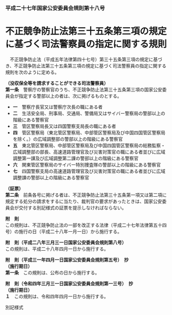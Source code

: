 ### 平成二十七年国家公安委員会規則第十八号  
# 不正競争防止法第三十五条第三項の規定に基づく司法警察員の指定に関する規則  
　不正競争防止法（平成五年法律第四十七号）第三十五条第三項の規定に基づき、不正競争防止法第三十五条第三項の規定に基づく司法警察員の指定に関する規則を次のように定める。  
  
**（没収保全等を請求することができる司法警察員）**  
**第一条**　警察庁の警察官のうち、不正競争防止法第三十五条第三項の国家公安委員会が指定する警部以上の者は、次に掲げるものとする。  
* **一**　警察庁長官又は警察庁次長の職にある者  
* **二**　生活安全局、刑事局、交通局、警備局又はサイバー警察局の警部以上の階級にある警察官  
* **三**　管区警察局長又は四国警察支局長の職にある者  
* **四**　管区警察局（東北管区警察局、中部管区警察局及び中国四国管区警察局を除く。）の広域調整部の警部以上の階級にある警察官  
* **五**　東北管区警察局、中部管区警察局及び中国四国管区警察局の総務監察・広域調整部の部長、高速道路管理官及び災害対策官の職にある者並びに広域調整第一課及び広域調整第二課の警部以上の階級にある警察官  
* **六**　関東管区警察局のサイバー特別捜査隊の警部以上の階級にある警察官  
* **七**　四国警察支局の高速道路管理官及び災害対策官の職にある者並びに広域調整課の警部以上の階級にある警察官  
  
**（証票）**  
**第二条**　前条各号に掲げる者は、不正競争防止法第三十五条第一項又は第二項に規定する処分の請求をするに当たり、裁判官の要求があったときは、国家公安委員会が交付する別記様式の証票を提示しなければならない。  
  
**附　則**  
この規則は、不正競争防止法の一部を改正する法律（平成二十七年法律第五十四号）の施行の日（平成二十八年一月一日）から施行する。  
  
**附　則（平成二八年三月三一日国家公安委員会規則第八号）**  
この規則は、平成二十八年四月一日から施行する。  
  
**附　則（平成三一年四月一日国家公安委員会規則第五号）　抄**  
**（施行期日）**  
**第一条**　この規則は、公布の日から施行する。  
  
**附　則（令和四年三月三一日国家公安委員会規則第一三号）　抄**  
**（施行期日）**  
**１**　この規則は、令和四年四月一日から施行する。  
  
別記様式
          
        